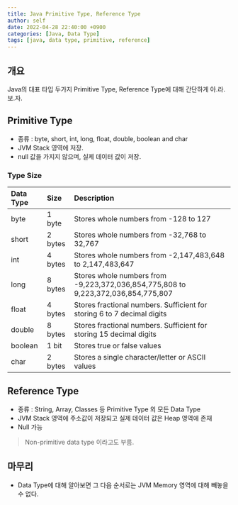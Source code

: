 ```yaml
---
title: Java Primitive Type, Reference Type
author: self
date: 2022-04-28 22:40:00 +0900
categories: [Java, Data Type]
tags: [java, data type, primitive, reference]
---
```


## 개요
Java의 대표 타입 두가지 Primitive Type, Reference Type에 대해 간단하게 아.라.보.자.

## Primitive Type
* 종류 : byte, short, int, long, float, double, boolean and char
* JVM Stack 영역에 저장.
* null 값을 가지지 않으며, 실제 데이터 값이 저장.

### Type Size
| Data Type  | Size       | Description                                                                        |
|:-----------|:-----------|:-----------------------------------------------------------------------------------|
| byte	      | 1 byte     | 	Stores whole numbers from -128 to 127                                             |
| short	     | 2 bytes    | 	Stores whole numbers from -32,768 to 32,767                                       |
| int	       | 4 bytes    | 	Stores whole numbers from -2,147,483,648 to 2,147,483,647                         |
| long	      | 8 bytes    | 	Stores whole numbers from -9,223,372,036,854,775,808 to 9,223,372,036,854,775,807 |
| float	     | 4 bytes    | Stores fractional numbers. Sufficient for storing 6 to 7 decimal digits            |
| double     | 	8 bytes   | 	Stores fractional numbers. Sufficient for storing 15 decimal digits               |
| boolean    | 	1 bit     | 	Stores true or false values                                                       |
| char       | 	2 bytes   | 	Stores a single character/letter or ASCII values                                  |

## Reference Type
* 종류 : String, Array, Classes 등 Primitive Type 외 모든 Data Type
* JVM Stack 영역에 주소값이 저장되고 실제 데이터 값은 Heap 영역에 존재
* Null 가능

> Non-primitive data type 이라고도 부름.


## 마무리
- Data Type에 대해 알아보면 그 다음 순서로는 JVM Memory 영역에 대해 빼놓을 수 없다.
